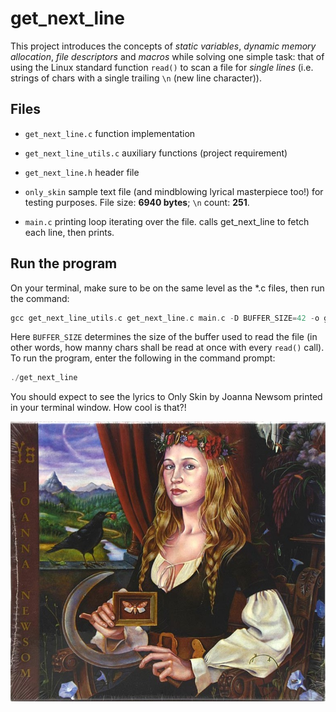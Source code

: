 # get_next_line
This project introduces the concepts of _static variables_, _dynamic memory allocation_, _file descriptors_ and _macros_ while solving one simple task: that of using the Linux standard function `read()` to scan a file for _single lines_ (i.e. strings of chars with a single trailing `\n` (new line character)).

## Files
* ```get_next_line.c```
	function implementation

* ```get_next_line_utils.c``` 
	auxiliary functions (project requirement)

* ```get_next_line.h``` 
	header file

* ```only_skin``` 
	sample text file (and mindblowing lyrical masterpiece too!) for testing purposes. File size: **6940 bytes**; `\n` count: **251**.

* ```main.c``` 
	printing loop iterating over the file. calls get_next_line to fetch each line, then prints.

## Run the program
On your terminal, make sure to be on the same level as the *.c files, then run the command:
```c
gcc get_next_line_utils.c get_next_line.c main.c -D BUFFER_SIZE=42 -o get_next_line
```
Here `BUFFER_SIZE` determines the size of the buffer used to read the file (in other words, how manny chars shall be read at once with every `read()` call).
To run the program, enter the following in the command prompt:
```c
./get_next_line
```

You should expect to see the lyrics to Only Skin by Joanna Newsom printed in your terminal window. How cool is that?!

![Ys album cover](ys.png)
